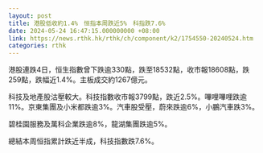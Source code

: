 ```yaml
---
layout: post
title: 港股低收約1.4%　恒指本周跌近5%　科指跌7.6%
date: 2024-05-24 16:47:15.000000000 +08:00
link: https://news.rthk.hk/rthk/ch/component/k2/1754550-20240524.htm
categories: rthk
---
```


港股連跌4日，恒生指數曾下跌逾330點，跌至18532點，收市報18608點，跌259點，跌幅近1.4%。主板成交約1267億元。

科技及地產股沽壓較大。科技指數收市報3799點，跌近2.5%。嗶哩嗶哩跌逾11%。京東集團及小米都跌逾3%。汽車股受壓，蔚來跌逾6%，小鵬汽車跌3%。

碧桂園服務及萬科企業跌逾8%，龍湖集團跌逾5%。

總結本周恒指累計跌近半成，科技指數跌7.6%。
